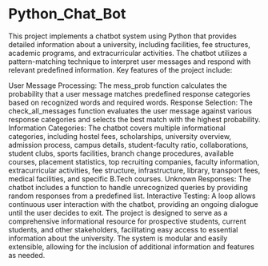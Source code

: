 # Python_Chat_Bot

 This project implements a chatbot system using Python that provides detailed information about a university, including facilities, fee structures, academic programs, and extracurricular activities. The chatbot utilizes a pattern-matching technique to interpret user messages and respond with relevant predefined information. Key features of the project include:

 User Message Processing: The mess_prob function calculates the probability that a user message matches predefined response categories based on recognized words and required words.
Response Selection: The check_all_messages function evaluates the user message against various response categories and selects the best match with the highest probability.
Information Categories: The chatbot covers multiple informational categories, including hostel fees, scholarships, university overview, admission process, campus details, student-faculty ratio, collaborations, student clubs, sports facilities, branch change procedures, available courses, placement statistics, top recruiting companies, faculty information, extracurricular activities, fee structure, infrastructure, library, transport fees, medical facilities, and specific B.Tech courses.
Unknown Responses: The chatbot includes a function to handle unrecognized queries by providing random responses from a predefined list.
Interactive Testing: A loop allows continuous user interaction with the chatbot, providing an ongoing dialogue until the user decides to exit.
The project is designed to serve as a comprehensive informational resource for prospective students, current students, and other stakeholders, facilitating easy access to essential information about the university. The system is modular and easily extensible, allowing for the inclusion of additional information and features as needed.
